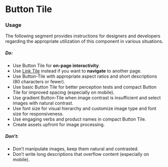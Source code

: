 # Button Tile

<TableOfContents></TableOfContents>

### Usage

The following segment provides instructions for designers and developers regarding the appropriate utilization of this
component in various situations.

##### Do:

- Use Button Tile for **on-page interactivity**.
- Use [Link Tile](components/link-tile) instead if you want to **navigate** to another page.
- Use Button-Tile with appropriate aspect ratios and short descriptions (80 characters or fewer).
- Use basic Button Tile for better perception tests and compact Button Tile for improved spacing (especially on mobile).
- Use gradient Button-Tile when image contrast is insufficient and select images with natural contrast.
- Use font size for visual hierarchy and customize image type and font size for responsiveness.
- Use engaging verbs and product names in compact Button Tile.
- Create assets upfront for image processing.

##### Don’t:

- Don’t manipulate images, keep them natural and contrasted.
- Don’t write long descriptions that overflow content (especially on mobile).
